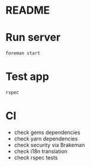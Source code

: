 # README

# Run server
```
foreman start
```

# Test app
```
rspec
```

# CI
- check gems dependencies
- check yarn dependencies
- check security via Brakeman
- check i18n translation
- check rspec tests
